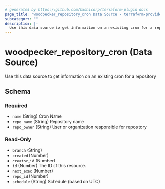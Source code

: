 ```yaml
---
# generated by https://github.com/hashicorp/terraform-plugin-docs
page_title: "woodpecker_repository_cron Data Source - terraform-provider-woodpecker"
subcategory: ""
description: |-
  Use this data source to get information on an existing cron for a repository
---
```


# woodpecker_repository_cron (Data Source)

Use this data source to get information on an existing cron for a repository



<!-- schema generated by tfplugindocs -->
## Schema

### Required

- `name` (String) Cron Name
- `repo_name` (String) Repository name
- `repo_owner` (String) User or organization responsible for repository

### Read-Only

- `branch` (String)
- `created` (Number)
- `creator_id` (Number)
- `id` (Number) The ID of this resource.
- `next_exec` (Number)
- `repo_id` (Number)
- `schedule` (String) Schedule (based on UTC)


